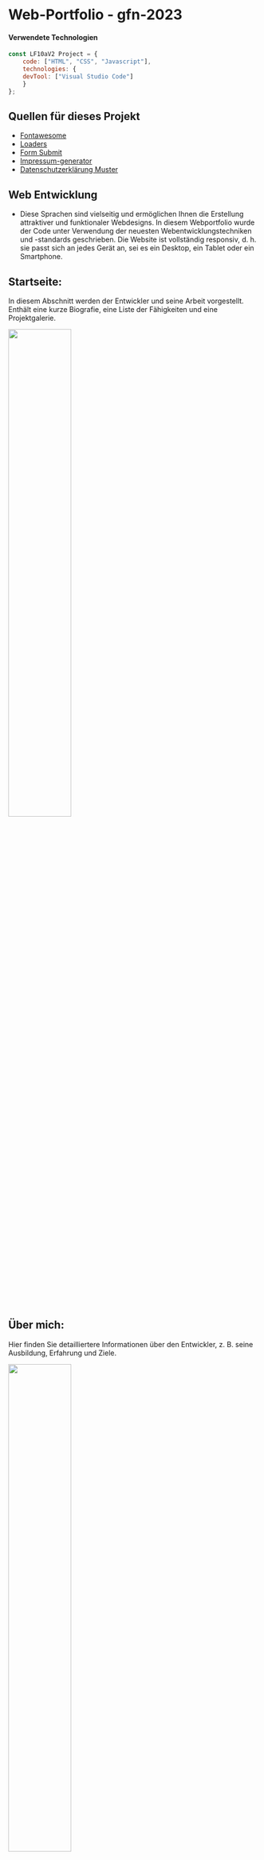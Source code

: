 <h1>Web-Portfolio - gfn-2023</h1>
	
#### Verwendete Technologien
```javascript
const LF10aV2 Project = {
  	code: ["HTML", "CSS", "Javascript"],
	technologies: {
	devTool: ["Visual Studio Code"]
	}
};
```
## Quellen für dieses Projekt
<ul>
	<li><a href="https://fontawesome.com/">Fontawesome</a></li>
	<li><a href="https://cssloaders.github.io/">Loaders</a></li>
	<li><a href="https://formsubmit.co/">Form Submit</a></li>
	<li><a href="https://www.impressum-generator.de/">Impressum-generator</a></li>
	<li><a href="https://www.mein-datenschutzbeauftragter.de/datenschutzerklaerung-konfigurator">Datenschutzerklärung Muster</a></li>
</ul>

## Web Entwicklung
- Diese Sprachen sind vielseitig und ermöglichen Ihnen die Erstellung attraktiver und funktionaler Webdesigns.
In diesem Webportfolio wurde der Code unter Verwendung der neuesten Webentwicklungstechniken und -standards geschrieben.
Die Website ist vollständig responsiv, d. h. sie passt sich an jedes Gerät an, sei es ein Desktop, ein Tablet oder ein Smartphone.

## Startseite:
In diesem Abschnitt werden der Entwickler und seine Arbeit vorgestellt. Enthält eine kurze Biografie, eine Liste der Fähigkeiten und eine Projektgalerie.

<a href="https://media.discordapp.net/attachments/1185882189393575976/1200177916219248790/gfn-web-startseite.gif?ex=65f36049&is=65e0eb49&hm=c166cb3a793ba8495501391fc78c698c2d008d4316ec031557a4765bd098a6d3&=&width=1062&height=597"><img src="https://media.discordapp.net/attachments/1214730549969813504/1214895370916724756/start.JPG?ex=65fac67c&is=65e8517c&hm=3e86d5fc336f9e42b60959f0ec3f6a652abff5da215e52007e9a44efe469c82d&=&format=webp&width=1060&height=597" style="height: 50%; width:50%;"/></a>

## Über mich:
Hier finden Sie detailliertere Informationen über den Entwickler, z. B. seine Ausbildung, Erfahrung und Ziele.

<a href="https://media.discordapp.net/attachments/1185882189393575976/1200182008907829298/gfn-web-about.gif?ex=65f36419&is=65e0ef19&hm=70ba8963d1184e252584cf101a1391d7c3ce2817fcf68e19ba8fd9287880b76e&=&width=646&height=363"><img src="https://media.discordapp.net/attachments/1214730549969813504/1214896308754710588/about.JPG?ex=65fac75b&is=65e8525b&hm=fb9cbc5df9383a1b367917b59a20673d642723ca16fb27a7eb6baac00bed0cb1&=&format=webp&width=1059&height=597" style="height: 50%; width:50%;"/></a>

## Lebenslauf:
Zusammenfassung der Erfahrungen und Fähigkeiten des Entwicklers.

<a href="https://media.discordapp.net/attachments/1185882189393575976/1200185415945158818/gfn-web-curriculum.gif?ex=65f36745&is=65e0f245&hm=3a19893b0270aa1d0f7b7df3455da51ecf5cddd076bc29a15051ef88447fa1c8&=&width=646&height=363"><img src="https://media.discordapp.net/attachments/1214730549969813504/1214899080661176321/Lebenslauf.JPG?ex=65fac9f0&is=65e854f0&hm=899597029c275a2f6328a02911028669f8f7484461b10d181a8b4fc8f80abfdf&=&format=webp&width=1054&height=592" style="height: 50%; width:50%;"/></a>

## Projekte:
Jedes Projekt enthält eine Beschreibung, Bilder und Links zu weiteren Informationen.

<a href="https://media.discordapp.net/attachments/1185882189393575976/1200186369520193677/gfn-web-proyekte.gif?ex=65f36828&is=65e0f328&hm=4033e00fa7cd9ea9a97aca3be1042f56e3c619655155947b89d62da7df72e6f1&=&width=1062&height=597"><img src="https://media.discordapp.net/attachments/1214730549969813504/1214899081562820608/projekte.JPG?ex=65fac9f0&is=65e854f0&hm=675d6658a3f5938d6d0aa78a166c013f8e301d58b96084870517fb53587ccc5b&=&format=webp&width=1053&height=591" style="height: 50%; width:50%;"/></a>

## Blog:
Aktuelle Informationen über die Arbeit und Aktivitäten des Entwicklers.

<a href="https://media.discordapp.net/attachments/1185882189393575976/1200188743596912730/gfn-web-blog.gif?ex=65f36a5e&is=65e0f55e&hm=6ed6fdec5c0194ced9da30bb305c77b9453d97592154bf5f956779b107aff1f9&=&width=605&height=339"><img src="https://media.discordapp.net/attachments/1214730549969813504/1214899082297085972/blog.JPG?ex=65fac9f0&is=65e854f0&hm=2eb93421c9469d85909c7a183f41c57df3502192a9b11df64fdaf2cbb1db8d8a&=&format=webp&width=1054&height=592" style="height: 50%; width:50%;"/></a>

## Kontakte:
Informationen zur Kontaktaufnahme mit dem Entwickler.

<a href="https://media.discordapp.net/attachments/1185882189393575976/1200189462144102470/gfn-web-kontakte.gif?ex=65f36b0a&is=65e0f60a&hm=6948f1d4f86610a7b097fd5194669c8c7444412fbde8886b728b4de121500478&=&width=646&height=363"><img src="https://media.discordapp.net/attachments/1214730549969813504/1214899080443076648/kontakt.JPG?ex=65fac9f0&is=65e854f0&hm=f1b737e808ed9134da26d442a32927784be6005da5ff661bf6c2f572de0acfd9&=&format=webp&width=1054&height=594" style="height: 50%; width:50%;"/></a>

## Soziale Medien & Download:
Links zu den Social-Media-Profilen des Entwicklers und einen Link zum Herunterladen mit einer Datei im PDF-Format.

<a href="https://media.discordapp.net/attachments/1185882189393575976/1200192972071895140/gfn-web-soziale.gif?ex=65f36e4f&is=65e0f94f&hm=89209f3cd00b9b36b57c5c93b8f81621f17d6705220eb26183bf3c9d7602079b&=&width=1062&height=597"><img src="https://media.discordapp.net/attachments/1214730549969813504/1214899081143394335/medien-download-1.JPG?ex=65fac9f0&is=65e854f0&hm=b248a31f7faed91b5dd5d48518fb0fdb9fe4d053f2ec7369316a6e34491e8e5f&=&format=webp&width=1054&height=592" style="height: 50%; width:50%;"/></a>

## Impressum / Datenschutzerklärung / Geschäftsbedingungen Muster:

<a href="https://media.discordapp.net/attachments/1185882189393575976/1200191096978940075/gfn-web-impressum.gif?ex=65f36c8f&is=65e0f78f&hm=c29de5783a558c6a17b1820ea0c28e7a4bca96245b0c6a2d3f514c71d58e7cdc&=&width=646&height=363"><img src="https://media.discordapp.net/attachments/1214730549969813504/1214899079956660264/impressum.JPG?ex=65fac9f0&is=65e854f0&hm=95eb3b56c971ced066e62e336f3ff3dfe5fea75ed25726b4663ec70f7b82b7ff&=&format=webp&width=1052&height=592" style="height: 50%; width:50%;"/></a>

## Responsiv:

<a href="https://media.discordapp.net/attachments/1185882189393575976/1200195649216462970/gfn-web-reponsive.gif?ex=65f370cd&is=65e0fbcd&hm=b5653087397106a36643973367bb97ec2bae7d60e9edf94ee6ae433e3c6bdc7a&=&width=646&height=363"><img src="https://media.discordapp.net/attachments/1214730549969813504/1214899081877659668/responsiv.JPG?ex=65fac9f0&is=65e854f0&hm=aa00cd1bdd1b1413a675c50f140448ad34c04291f4027445bee5d9d02093db8a&=&format=webp&width=1053&height=592" style="height: 50%; width:50%;"/></a>
	
Das Design des Webportfolios ist schlicht, aber elegant. Farben und Bilder verbinden sich harmonisch zu einem angenehmen Seherlebnis.
Darüber hinaus ist die Website einfach zu navigieren, sodass Besucher schnell die gesuchten Informationen finden können.

## Credits:

**Team-mitglieder:**

```bash
  Darwin Paz & Matthias Majowski
```
**Unter der Leitung von:**
```bash
  Peter Lübke
```
## PS:
Dabei handelt es sich um ein `Open-Source-Projekt`, das nur für private Zwecke heruntergeladen, geklont und verändert werden darf. 
Das bedeutet, dass jeder den Web-Portfolio-Code herunterladen und für seine eigenen Projekte verwenden kann, 
er jedoch nicht für kommerzielle oder gewinnbringende Zwecke verwendet werden kann.

```http
  Abgabetermin:
```

| Stadt: | Datum:     | Bis:                       |
| :-------- | :------- | :-------------------------------- |
| `Darmstadt`      | `Do - 28.09.2023` | **16:30 Uhr**  |

